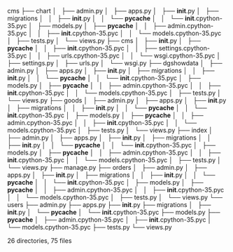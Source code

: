 cms
├── chart
│   ├── admin.py
│   ├── apps.py
│   ├── __init__.py
│   ├── migrations
│   │   ├── __init__.py
│   │   └── __pycache__
│   │       └── __init__.cpython-35.pyc
│   ├── models.py
│   ├── __pycache__
│   │   ├── admin.cpython-35.pyc
│   │   ├── __init__.cpython-35.pyc
│   │   └── models.cpython-35.pyc
│   ├── tests.py
│   └── views.py
├── cms
│   ├── __init__.py
│   ├── __pycache__
│   │   ├── __init__.cpython-35.pyc
│   │   ├── settings.cpython-35.pyc
│   │   ├── urls.cpython-35.pyc
│   │   └── wsgi.cpython-35.pyc
│   ├── settings.py
│   ├── urls.py
│   └── wsgi.py
├── dgshowdata
│   ├── admin.py
│   ├── apps.py
│   ├── __init__.py
│   ├── migrations
│   │   ├── __init__.py
│   │   └── __pycache__
│   │       └── __init__.cpython-35.pyc
│   ├── models.py
│   ├── __pycache__
│   │   ├── admin.cpython-35.pyc
│   │   ├── __init__.cpython-35.pyc
│   │   └── models.cpython-35.pyc
│   ├── tests.py
│   └── views.py
├── goods
│   ├── admin.py
│   ├── apps.py
│   ├── __init__.py
│   ├── migrations
│   │   ├── __init__.py
│   │   └── __pycache__
│   │       └── __init__.cpython-35.pyc
│   ├── models.py
│   ├── __pycache__
│   │   ├── admin.cpython-35.pyc
│   │   ├── __init__.cpython-35.pyc
│   │   └── models.cpython-35.pyc
│   ├── tests.py
│   └── views.py
├── index
│   ├── admin.py
│   ├── apps.py
│   ├── __init__.py
│   ├── migrations
│   │   ├── __init__.py
│   │   └── __pycache__
│   │       └── __init__.cpython-35.pyc
│   ├── models.py
│   ├── __pycache__
│   │   ├── admin.cpython-35.pyc
│   │   ├── __init__.cpython-35.pyc
│   │   └── models.cpython-35.pyc
│   ├── tests.py
│   └── views.py
├── manage.py
├── orders
│   ├── admin.py
│   ├── apps.py
│   ├── __init__.py
│   ├── migrations
│   │   ├── __init__.py
│   │   └── __pycache__
│   │       └── __init__.cpython-35.pyc
│   ├── models.py
│   ├── __pycache__
│   │   ├── admin.cpython-35.pyc
│   │   ├── __init__.cpython-35.pyc
│   │   └── models.cpython-35.pyc
│   ├── tests.py
│   └── views.py
└── users
    ├── admin.py
    ├── apps.py
    ├── __init__.py
    ├── migrations
    │   ├── __init__.py
    │   └── __pycache__
    │       └── __init__.cpython-35.pyc
    ├── models.py
    ├── __pycache__
    │   ├── admin.cpython-35.pyc
    │   ├── __init__.cpython-35.pyc
    │   └── models.cpython-35.pyc
    ├── tests.py
    └── views.py

26 directories, 75 files
